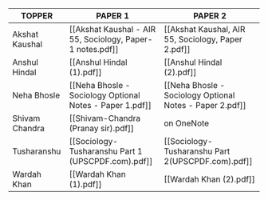 
| **TOPPER**     | **PAPER 1**                                                        | **PAPER 2**                                                          |
| -------------- | ------------------------------------------------------------------ | -------------------------------------------------------------------- |
| Akshat Kaushal | [[Akshat Kaushal - AIR 55, Sociology, Paper-1 notes.pdf]]          | [[Akshat Kaushal, AIR 55, Sociology, Paper 2.pdf]]                   |
| Anshul Hindal  | [[Anshul Hindal (1).pdf]]                                          | [[Anshul Hindal (2).pdf]]                                            |
| Neha Bhosle    | [[Neha Bhosle - Sociology Optional Notes - Paper 1.pdf]]           | [[Neha Bhosle - Sociology Optional Notes - Paper 2.pdf]]             |
| Shivam Chandra | [[Shivam-Chandra (Pranay sir).pdf]]                                | on OneNote                                                           |
| Tusharanshu    | [[Sociology-Tusharanshu Part 1 (UPSCPDF.com).pdf]]                 | [[Sociology-Tusharanshu Part 2(UPSCPDF.com).pdf]]                    |
| Wardah Khan    | [[Wardah Khan (1).pdf]]                                            | [[Wardah Khan (2).pdf]]                                              |
